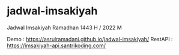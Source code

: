 # jadwal-imsakiyah
Jadwal Imsakiyah Ramadhan 1443 H / 2022 M

Demo : https://asrulramadani.github.io/jadwal-imsakiyah/
RestAPI : https://imsakiyah-api.santrikoding.com/


